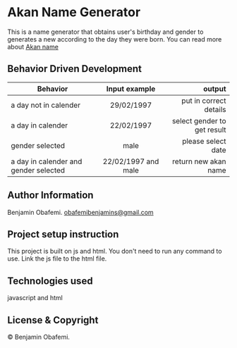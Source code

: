 # Akan Name Generator

This is a name generator that obtains user's birthday and gender to generates a new according to the day they were born. You can read more about [Akan name](https://en.wikipedia.org/wiki/Akan_names#:~:text=The%20Akan%20people%20of%20Ghana,in%20which%20they%20were%20born.&text=Many%20of%20the%20leaders%20of,and%20Quamina%20or%20Kwame%2FKwamina.)

## Behavior Driven Development

| Behavior                              |    Input example    |                      output |
| ------------------------------------- | :-----------------: | --------------------------: |
| a day not in calender                 |     29/02/1997      |      put in correct details |
| a day in calender                     |     22/02/1997      | select gender to get result |
| gender selected                       |        male         |          please select date |
| a day in calender and gender selected | 22/02/1997 and male |        return new akan name |

## Author Information

Benjamin Obafemi.
<obafemibenjamins@gmail.com>

## Project setup instruction

This project is built on js and html.
You don't need to run any command to use.
Link the js file to the html file.

## Technologies used

javascript and html

## License & Copyright

© Benjamin Obafemi.
